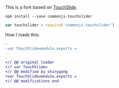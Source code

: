 
This is a fork based on [TouchSlide](http://www.superslide2.com/TouchSlide/).

```
npm install --save commonjs-touchslider
```

```js
var touchslider = require('commonjs-touchslider')
```

How I made this:


```diff
-
-var TouchSlide=module.exports =
-
-
+// @@ original loader
+// var TouchSlide=
+// @@ modified by shinygang
+var TouchSlide=module.exports =
+// @@ modifications end
```